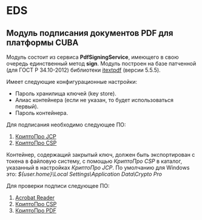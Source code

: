 # EDS
## Модуль подписания документов PDF для платформы CUBA

Модуль состоит из сервиса **PdfSigningService**, имеющего в свою очередь единственный метод **sign**.
Модуль построен на базе патченной (для ГОСТ Р 34.10-2012) библиотеки [itextpdf](https://github.com/itext/itextpdf) (версии 5.5.5). 

Имеет следующие конфигурационные настройки:
- Пароль хранилища ключей (key store).
- Алиас контейнера (если не указан, то будет использоваться первый).
- Пароль контейнера.

Для подписания необходимо следующее ПО:
1. [КриптоПро JCP](https://www.cryptopro.ru/products/csp/jcp)
2. [КриптоПро CSP](https://www.cryptopro.ru/products/csp)

Контейнер, содержащий закрытый ключ, должен быть экспортирован с токена в файловую систему, с помощью *КриптоПро CSP* в каталог, 
указанный в настройках *КриптоПро JCP*. По умолчанию для Windows это: *${user.home}\Local Settings\Application Data\Crypto Pro*

Для проверки подписи следующее ПО:
1. [Acrobat Reader](https://acrobat.adobe.com/ru/ru/acrobat/pdf-reader.html)
2. [КриптоПро CSP](https://www.cryptopro.ru/products/csp)
3. [КриптоПро PDF](https://www.cryptopro.ru/products/other/pdf)
